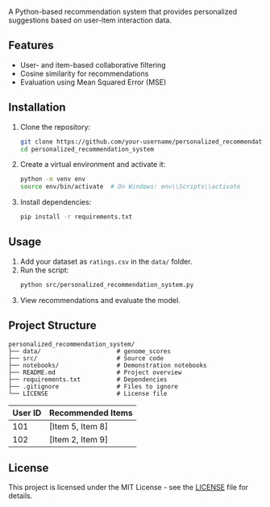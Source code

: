 A Python-based recommendation system that provides personalized suggestions based on user-item interaction data.

## Features
- User- and item-based collaborative filtering
- Cosine similarity for recommendations
- Evaluation using Mean Squared Error (MSE)

## Installation
1. Clone the repository:
   ```bash
   git clone https://github.com/your-username/personalized_recommendation_system.git
   cd personalized_recommendation_system
   ```
2. Create a virtual environment and activate it:
   ```bash
   python -m venv env
   source env/bin/activate  # On Windows: env\\Scripts\\activate
   ```
3. Install dependencies:
   ```bash
   pip install -r requirements.txt
   ```

## Usage
1. Add your dataset as `ratings.csv` in the `data/` folder.
2. Run the script:
   ```bash
   python src/personalized_recommendation_system.py
   ```
3. View recommendations and evaluate the model.

## Project Structure
```
personalized_recommendation_system/
├── data/                     # genome_scores
├── src/                      # Source code
├── notebooks/                # Demonstration notebooks
├── README.md                 # Project overview
├── requirements.txt          # Dependencies
├── .gitignore                # Files to ignore
└── LICENSE                   # License file
```

| User ID | Recommended Items |
|---------|--------------------|
| 101     | [Item 5, Item 8]   |
| 102     | [Item 2, Item 9]   |

## License
This project is licensed under the MIT License - see the [LICENSE](LICENSE) file for details.
